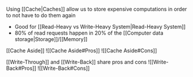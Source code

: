 Using [[Cache|Caches]] allow us to store expensive computations in order to not have to do them again
- Good for [[Read-Heavy vs Write-Heavy System|Read-Heavy System]]
- 80% of read requests happen in 20% of the [[Computer data storage|Storage]]/[[Memory]]

[[Cache Aside]]
![[Cache Aside#Pros]]
![[Cache Aside#Cons]]

[[Write-Through]] and [[Write-Back]] share pros and cons
![[Write-Back#Pros]]
![[Write-Back#Cons]]
